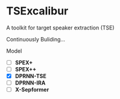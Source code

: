# TSExcalibur
A toolkit for target speaker extraction (TSE)

Continuously Buliding...

Model
- [ ] **SPEX+**
- [ ] **SPEX++**
- [x] **DPRNN-TSE**
- [ ] **DPRNN-IRA**
- [ ] **X-Sepformer**
